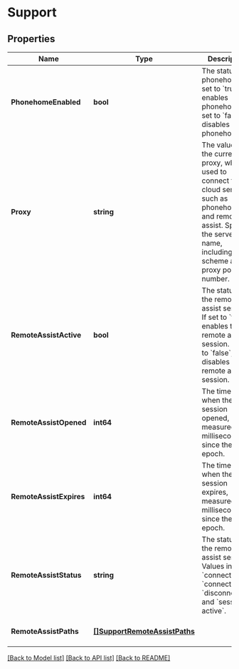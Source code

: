 # Support

## Properties
Name | Type | Description | Notes
------------ | ------------- | ------------- | -------------
**PhonehomeEnabled** | **bool** | The status of phonehome. If set to &#x60;true&#x60;, enables phonehome. If set to &#x60;false&#x60;, disables phonehome. | [optional] [default to null]
**Proxy** | **string** | The value of the current proxy, which is used to connect to cloud services such as phonehome and remote assist. Specify the server name, including the scheme and proxy port number. | [optional] [default to null]
**RemoteAssistActive** | **bool** | The status of the remote assist session. If set to &#x60;true&#x60;, enables the remote assist session. If set to &#x60;false&#x60;, disables the remote assist session. | [optional] [default to null]
**RemoteAssistOpened** | **int64** | The timestamp when the session opened, measured in milliseconds since the UNIX epoch. | [optional] [default to null]
**RemoteAssistExpires** | **int64** | The timestamp when the session expires, measured in milliseconds since the UNIX epoch. | [optional] [default to null]
**RemoteAssistStatus** | **string** | The status of the remote assist session. Values include &#x60;connected&#x60;, &#x60;connecting&#x60;, &#x60;disconnected&#x60;, and &#x60;session-active&#x60;. | [optional] [default to null]
**RemoteAssistPaths** | [**[]SupportRemoteAssistPaths**](Support_remote_assist_paths.md) |  | [optional] [default to null]

[[Back to Model list]](../README.md#documentation-for-models) [[Back to API list]](../README.md#documentation-for-api-endpoints) [[Back to README]](../README.md)

